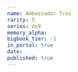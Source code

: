 ```yaml
---
name: Ambassador Troi
rarity: 5
series: ds9
memory_alpha:
bigbook_tier: -1
in_portal: true
date:
published: true
---
```




